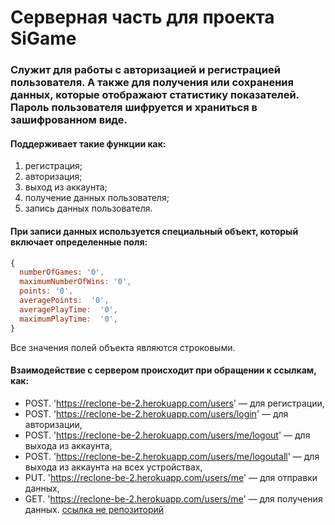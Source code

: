 # Серверная часть для проекта SiGame
### Служит для работы с авторизацией и регистрацией пользователя. А также для получения или сохранения данных, которые отображают статистику показателей. Пароль пользователя шифруется и храниться в зашифрованном виде.
#### Поддерживает такие функции как:
1. регистрация;
2. авторизация;
3. выход из аккаунта;
4. получение данных пользователя;
5. запись данных пользователя.

#### При записи данных используется специальный объект, который включает определенные поля:
```js
{
  numberOfGames: '0',
  maximumNumberOfWins: '0',
  points: '0',
  averagePoints:  '0',
  averagePlayTime:  '0',
  maximumPlayTime:  '0',
}
```
Все значения полей объекта являются строковыми.
#### Взаимодействие с сервером происходит при обращении к ссылкам, как:
* POST. 'https://reclone-be-2.herokuapp.com/users' — для регистрации,
* POST. 'https://reclone-be-2.herokuapp.com/users/login' — для авторизации,
* POST. 'https://reclone-be-2.herokuapp.com/users/me/logout' — для выхода из аккаунта,
* POST. 'https://reclone-be-2.herokuapp.com/users/me/logoutall' — для выхода из аккаунта на всех устройствах,
* PUT. 'https://reclone-be-2.herokuapp.com/users/me' — для отправки данных,
* GET. 'https://reclone-be-2.herokuapp.com/users/me' —  для получения данных.
[ссылка не репозиторий](https://git.heroku.com/reclone-be-2.git)

